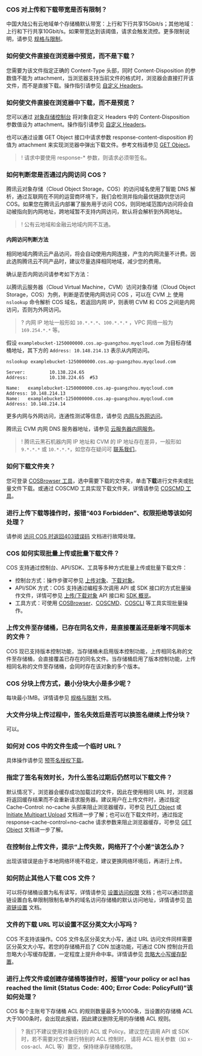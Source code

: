 ### COS 对上传和下载带宽是否有限制？

中国大陆公有云地域单个存储桶默认带宽：上行和下行共享15Gbit/s；其他地域：上行和下行共享10Gbit/s。如果带宽达到该阈值，请求会触发流控。更多限制说明，请参见 [规格与限制](https://cloud.tencent.com/document/product/436/14518)。

### 如何使文件直接在浏览器中预览，而不是下载？

您需要为该文件指定正确的 Content-Type 头部，同时 Content-Disposition 的参数值不能为 attachment，当浏览器支持当前文件的格式时，浏览器会直接打开该文件，而不是直接下载。操作指引请参见 [自定义 Headers](https://cloud.tencent.com/document/product/436/13361)。

### 如何使文件直接在浏览器中下载，而不是预览？

您可以通过 [对象存储控制台](https://console.cloud.tencent.com/cos5) 将对象自定义 Headers 中的 Content-Disposition 参数值设为 attachment。操作指引请参见 [自定义 Headers](https://cloud.tencent.com/document/product/436/13361)。

也可以通过设置 GET Object 接口中请求参数 response-content-disposition 的值为 attachment 来实现浏览器中弹出下载文件。参考文档请参见 [GET Object](https://cloud.tencent.com/document/product/436/7753)。

>! 请求中要使用 response-* 参数，则请求必须带签名。
>

### 如何判断您是否通过内网访问 COS？

腾讯云对象存储（Cloud Object Storage，COS）的访问域名使用了智能 DNS 解析，通过互联网在不同的运营商环境下，我们会检测并指向最优链路供您访问 COS。如果您在腾讯云内部署了服务用于访问 COS，则同地域范围内访问将会自动被指向到内网地址，跨地域暂不支持内网访问，默认将会解析到外网地址。

>! 公有云地域和金融云地域内网不互通。
>

#### 内网访问判断方法

相同地域内腾讯云产品访问，将会自动使用内网连接，产生的内网流量不计费。因此选购腾讯云不同产品时，建议尽量选择相同地域，减少您的费用。

确认是否内网访问请参考如下方法：

以腾讯云服务器（Cloud Virtual Machine，CVM）访问对象存储（Cloud Object Storage，COS）为例，判断是否使用内网访问 COS ，可以在 CVM 上 使用 `nslookup` 命令解析 COS 域名，若返回内网 IP，则表明 CVM 和 COS 之间是内网访问，否则为外网访问。

>? 内网 IP 地址一般形如 `10.*.*.*`、`100.*.*.*` ，VPC 网络一般为 `169.254.*.*` 等。
>

假设 `examplebucket-1250000000.cos.ap-guangzhou.myqcloud.com` 为目标存储桶地址，其下方的 `Address: 10.148.214.13` 表示从内网访问。

```shell
nslookup examplebucket-1250000000.cos.ap-guangzhou.myqcloud.com

Server:         10.138.224.65
Address:        10.138.224.65  #53

Name:   examplebucket-1250000000.cos.ap-guangzhou.myqcloud.com
Address: 10.148.214.13
Name:   examplebucket-1250000000.cos.ap-guangzhou.myqcloud.com
Address: 10.148.214.14
```

更多内网与外网访问，连通性测试等信息，请参见 [内网与外网访问](https://cloud.tencent.com/document/product/436/31315#.E5.86.85.E7.BD.91.E4.B8.8E.E5.A4.96.E7.BD.91.E8.AE.BF.E9.97.AE)。

腾讯云 CVM 内网 DNS 服务器地址，请参见 [云服务器内网服务](https://cloud.tencent.com/document/product/213/5225#.E5.86.85.E7.BD.91-dns)。

>! 腾讯云黑石机器内网 IP 地址和 CVM 的 IP 地址存在差异，一般形如 `9.*.*.*` 或 `10.*.*.*`，如您存在疑问可 [联系我们](https://cloud.tencent.com/document/product/436/37708)。
>

### 如何下载文件夹？

您可登录 [COSBrowser 工具](https://cloud.tencent.com/document/product/436/11366)，选中需要下载的文件夹，单击**下载**进行文件夹或批量文件下载。或通过 COSCMD 工具实现下载文件夹，详情请参见 [COSCMD 工具](https://cloud.tencent.com/document/product/436/10976)。

### 进行上传下载等操作时，报错“403 Forbidden”、权限拒绝等该如何处理？

请参阅 [访问 COS 时返回403错误码](https://cloud.tencent.com/document/product/436/54303) 文档进行故障处理。


### COS 如何实现批量上传或批量下载文件？

COS 支持通过控制台、API/SDK、工具等多种方式批量上传或批量下载文件：

- 控制台方式：操作步骤可参见 [上传对象](https://cloud.tencent.com/document/product/436/13321)、[下载对象](https://cloud.tencent.com/document/product/436/13322)。
- API/SDK 方式：COS 支持通过编程多次调用 API 或 SDK 接口的方式批量操作文件，详情可参见 [上传/下载对象](https://cloud.tencent.com/document/product/436/10111#object-.E6.8E.A5.E5.8F.A3) API 接口和 [SDK 概览](https://cloud.tencent.com/document/product/436/6474)。
- 工具方式：可使用 [COSBrowser](https://cloud.tencent.com/document/product/436/11366)、[COSCMD](https://cloud.tencent.com/document/product/436/10976)、[COSCLI](https://cloud.tencent.com/document/product/436/63143) 等工具实现批量操作。


### 上传文件至存储桶，已存在同名文件，是直接覆盖还是新增不同版本的文件？

COS 现已支持版本控制功能，当存储桶未启用版本控制功能，上传相同名称的文件至存储桶，会直接覆盖已存在的同名文件。当存储桶启用了版本控制功能，上传相同名称的文件至存储桶，会同时存在该对象的多个版本。

### COS 分块上传方式，最小分块大小是多少呢？

每块最小1MB。详情请参见 [规格与限制](https://cloud.tencent.com/document/product/436/14518) 文档。

### 大文件分块上传过程中，签名失效后是否可以换签名继续上传分块？

可以。

### 如何对 COS 中的文件生成一个临时 URL？

具体操作请参见 [预签名授权下载](https://cloud.tencent.com/document/product/436/14116)。


### 指定了签名有效时长，为什么签名过期后仍然可以下载文件？

默认情况下，浏览器会缓存成功加载过的文件，因此在使用相同 URL 时，浏览器将返回缓存结果而不会重新请求服务器。建议用户在上传文件时，通过指定 Cache-Control: no-cache 头部来阻止浏览器缓存，可参见 [PUT Object](https://cloud.tencent.com/document/product/436/7749) 或 [Initiate Multipart Upload](https://cloud.tencent.com/document/product/436/7746) 文档进一步了解；也可以在下载文件时，通过指定 response-cache-control=no-cache 请求参数来阻止浏览器缓存，可参见 [GET Object](https://cloud.tencent.com/document/product/436/7753) 文档进一步了解。


### 在控制台上传文件，提示“上传失败，网络开了个小差”该怎么办？
出现该错误是由于本地网络环境不稳定，建议更换网络环境后，再进行上传。


### 如何防止其他人下载 COS 文件？

可以将存储桶设置为私有读写，详情请参见 [设置访问权限](https://cloud.tencent.com/document/product/436/13315) 文档；也可以通过防盗链设置白名单限制限制名单外的域名访问存储桶的默认访问地址，详情请参见 [防盗链设置](https://cloud.tencent.com/document/product/436/13319) 文档。

### 文件的下载 URL 可以设置不区分英文大小写吗？

COS 不支持该操作。COS 文件名区分英文大小写，通过 URL 访问文件同样需要区分英文大小写。若您的存储桶开启了 CDN 加速功能，可通过 CDN 控制台开启忽略大小写缓存配置，一定程度上提升命中率。详情请参见 [忽略大小写缓存配置](https://cloud.tencent.com/document/product/228/45077)。


### 进行上传文件或创建存储桶等操作时，报错“your policy or acl has reached the limit (Status Code: 400; Error Code: PolicyFull)”该如何处理？

COS 每个主账号下存储桶 ACL 的规则数量最多为1000条，当设置的存储桶 ACL 大于1000条时，会出现此报错，因此建议删除无用的存储桶 ACL 规则。
>? 我们不建议使用对象级别的 ACL 或 Policy。建议您在调用 API 或 SDK 时，若不需要对文件进行特别的 ACL 控制时， 请将 ACL 相关参数（如 x-cos-acl、ACL 等）置空，保持继承存储桶权限。
>



